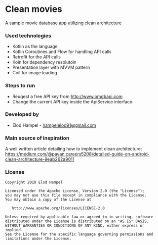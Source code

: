 # Clean movies
A sample movie database app utilizing clean architecture

### Used technologies

- Kotlin as the language
- Kotlin Coroutines and Flow for handling API calls
- Retrofit for the API calls
- Koin for dependency resolutoin
- Presentation layer with MVVM pattern
- Coil for image loading

### Steps to run

- Reuqest a free API key from http://www.omdbapi.com
- Change the current API key inside the ApiService interface

### Developed by

* Elod Hampel - <hampelelod91@gmail.com> 

### Main source of inspiration

A well written article detailing how to implement clean architecture: https://medium.com/@pavan.careers5208/detailed-guide-on-android-clean-architecture-9eab262a9011

### License

    Copyright 2019 Elod Hampel

    Licensed under the Apache License, Version 2.0 (the "License");
    you may not use this file except in compliance with the License.
    You may obtain a copy of the License at

       http://www.apache.org/licenses/LICENSE-2.0

    Unless required by applicable law or agreed to in writing, software
    distributed under the License is distributed on an "AS IS" BASIS,
    WITHOUT WARRANTIES OR CONDITIONS OF ANY KIND, either express or implied.
    See the License for the specific language governing permissions and
    limitations under the License.
